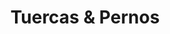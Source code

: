 ---
title: "Tuercas & Pernos"
url: /villa-alemana/tuercas-y-pernos/
shop: reparación de automóviles
---